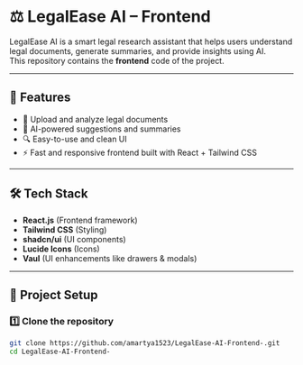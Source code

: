 # ⚖️ LegalEase AI – Frontend

LegalEase AI is a smart legal research assistant that helps users understand legal documents, generate summaries, and provide insights using AI.  
This repository contains the **frontend** code of the project.

---

## 🚀 Features
- 📝 Upload and analyze legal documents  
- 🤖 AI-powered suggestions and summaries  
- 🔍 Easy-to-use and clean UI  
- ⚡ Fast and responsive frontend built with React + Tailwind CSS  

---

## 🛠️ Tech Stack
- **React.js** (Frontend framework)  
- **Tailwind CSS** (Styling)  
- **shadcn/ui** (UI components)  
- **Lucide Icons** (Icons)  
- **Vaul** (UI enhancements like drawers & modals)  

---

## 📂 Project Setup

### 1️⃣ Clone the repository
```bash
git clone https://github.com/amartya1523/LegalEase-AI-Frontend-.git
cd LegalEase-AI-Frontend-
